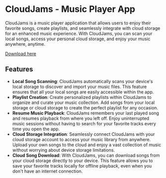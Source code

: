# CloudJams - Music Player App

CloudJams is a music player application that allows users to enjoy their favorite songs, create playlists, and seamlessly integrate with cloud storage for an enhanced music experience. With CloudJams, you can scan your local songs, access your personal cloud storage, and enjoy your music anywhere, anytime.

[Download here]()



## Features

- **Local Song Scanning**: CloudJams automatically scans your device's local storage to discover and import your music files. This feature ensures that all your local songs are easily accessible within the app.
- **Playlist Creation**: Create personalized playlists within CloudJams to organize and curate your music collection. Add songs from your local storage or cloud storage to create the perfect playlist for any occasion.
- **Resume Music Playback**: CloudJams remembers your last played song and resumes playback from where you left off. Enjoy uninterrupted music sessions without having to search for your favorite tracks every time you open the app.
- **Cloud Storage Integration**: Seamlessly connect CloudJams with your cloud storage account to access your music library from anywhere. Upload your own songs to the cloud and enjoy a vast collection of music without worrying about device storage limitations.
- **Cloud Song Download**: With CloudJams, you can download songs from your cloud storage directly to your device. This feature allows you to save your favorite tracks locally for offline playback, even when you don't have an internet connection.

